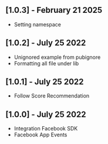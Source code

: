 ## [1.0.3] - February 21 2025
* Setting namespace

## [1.0.2] - July 25 2022
* Unignored example from pubignore
* Formatting all file under lib

## [1.0.1] - July 25 2022
* Follow Score Recommendation

## [1.0.0] - July 25 2022
* Integration Facebook SDK
* Facebook App Events